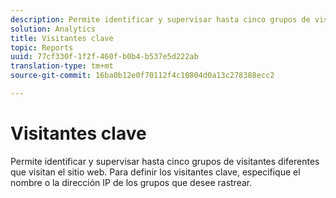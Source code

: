 ```yaml
---
description: Permite identificar y supervisar hasta cinco grupos de visitantes diferentes que visitan el sitio web. Para definir los visitantes clave, especifique el nombre o la dirección IP de los grupos que desee rastrear.
solution: Analytics
title: Visitantes clave
topic: Reports
uuid: 77cf330f-1f2f-460f-b0b4-b537e5d222ab
translation-type: tm+mt
source-git-commit: 16ba0b12e0f70112f4c10804d0a13c278388ecc2

---
```



# Visitantes clave

Permite identificar y supervisar hasta cinco grupos de visitantes diferentes que visitan el sitio web. Para definir los visitantes clave, especifique el nombre o la dirección IP de los grupos que desee rastrear.

